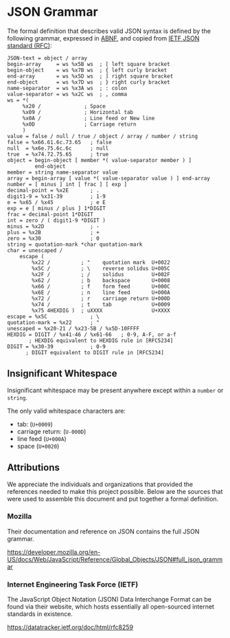 # JSON Grammar

The formal definition that describes valid JSON syntax is defined by the following grammar,
expressed
in [ABNF](https://en.wikipedia.org/wiki/Augmented_Backus%E2%80%93Naur_form), and copied
from [IETF JSON standard (RFC)][rfc-8259]:

```text
JSON-text = object / array
begin-array     = ws %x5B ws  ; [ left square bracket
begin-object    = ws %x7B ws  ; { left curly bracket
end-array       = ws %x5D ws  ; ] right square bracket
end-object      = ws %x7D ws  ; } right curly bracket
name-separator  = ws %x3A ws  ; : colon
value-separator = ws %x2C ws  ; , comma
ws = *(
     %x20 /              ; Space
     %x09 /              ; Horizontal tab
     %x0A /              ; Line feed or New line
     %x0D                ; Carriage return
     )
value = false / null / true / object / array / number / string
false = %x66.61.6c.73.65   ; false
null  = %x6e.75.6c.6c      ; null
true  = %x74.72.75.65      ; true
object = begin-object [ member *( value-separator member ) ]
         end-object
member = string name-separator value
array = begin-array [ value *( value-separator value ) ] end-array
number = [ minus ] int [ frac ] [ exp ]
decimal-point = %x2E       ; .
digit1-9 = %x31-39         ; 1-9
e = %x65 / %x45            ; e E
exp = e [ minus / plus ] 1*DIGIT
frac = decimal-point 1*DIGIT
int = zero / ( digit1-9 *DIGIT )
minus = %x2D               ; -
plus = %x2B                ; +
zero = %x30                ; 0
string = quotation-mark *char quotation-mark
char = unescaped /
    escape (
        %x22 /          ; "    quotation mark  U+0022
        %x5C /          ; \    reverse solidus U+005C
        %x2F /          ; /    solidus         U+002F
        %x62 /          ; b    backspace       U+0008
        %x66 /          ; f    form feed       U+000C
        %x6E /          ; n    line feed       U+000A
        %x72 /          ; r    carriage return U+000D
        %x74 /          ; t    tab             U+0009
        %x75 4HEXDIG )  ; uXXXX                U+XXXX
escape = %x5C              ; \
quotation-mark = %x22      ; "
unescaped = %x20-21 / %x23-5B / %x5D-10FFFF
HEXDIG = DIGIT / %x41-46 / %x61-66   ; 0-9, A-F, or a-f
       ; HEXDIG equivalent to HEXDIG rule in [RFC5234]
DIGIT = %x30-39            ; 0-9
      ; DIGIT equivalent to DIGIT rule in [RFC5234]
```

## Insignificant Whitespace

Insignificant whitespace may be present anywhere except within a `number` or `string`.

The only valid whitespace characters are:

- tab: (`U+0009`)
- carriage return: (`U-000D`)
- line feed (`U+000A`)
- space (`U+0020`)

## Attributions

We appreciate the individuals and organizations that provided the references needed to make this
project possible. Below are the sources that were used to assemble this document and put together a
formal definition.

### Mozilla

Their documentation and reference on JSON contains the full JSON grammar.

<https://developer.mozilla.org/en-US/docs/Web/JavaScript/Reference/Global_Objects/JSON#full_json_grammar>

### Internet Engineering Task Force (IETF)

The JavaScript Object Notation (JSON) Data Interchange Format can be found via their website, which
hosts essentially all open-sourced internet standards in existence.

<https://datatracker.ietf.org/doc/html/rfc8259>

<!-- Inline Links -->

[mdn-web-docs]: https://developer.mozilla.org/en-US/docs/Web/JavaScript/Reference/Global_Objects/JSON#full_json_grammar

[rfc-8259]: https://datatracker.ietf.org/doc/html/rfc8259
